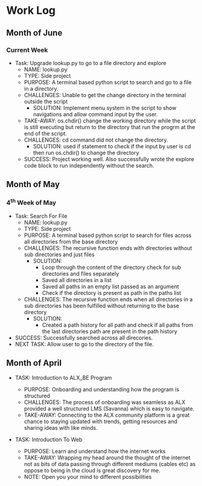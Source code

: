 <!-- Work Log to track my track my task and activities on weekly basis -->

<!-- 
Template:
Week of the Month
    - Task
       -   Purpose of the task
       -   Bugs / Challenges
       -   Solution
       -   Breakthrough / Success
       -   Take away
       -   Note: [Optional] 
       -   Next Task: [Optional] 
 -->

 # Work Log

 ## Month of June
 ### Current Week
- Task: Upgrade lookup.py to go to a file directory and explore
   -  NAME: lookup.py
   -  TYPE: Side project
   -  PURPOSE: A terminal based python script to search and go to a file in a directory.
   -  CHALLENGES: Unable to get the change directory in the terminal outside the script
      -  SOLUTION: Implement menu system in the script to show navigations and allow command input by the user. 
   -  TAKE-AWAY: os.chdir() change the working directory while the script is still executing but return to the directory that run the progrm at the end of the script.
   -  CHALLENGES: cd command did not change the directory.
      -  SOLUTION: used if statement to check if the input by user is cd then run os.chdir() to change the directory
   -  SUCCESS: Project working well. Also successfully wrote the explore code block to run independently without the search.


 ## Month of May
 ### 4<sup>th</sup> Week of May
-  Task: Search For File
   -  NAME: lookup.py
   -  TYPE: Side project
   -  PURPOSE: A terminal based python script to search for files across all directories from the base directory
   -  CHALLENGES: The recursive function ends with directories without sub directories and just files
      -  SOLUTION: 
         -  Loop through the content of the directory check for sub directories and files separately
         -  Saved all directories in a list
         -  Saved all paths in an empty list passed as an argument
         -  Check if the directory is present as path in the paths list
   -  CHALLENGES: The recursive function ends when all directories in a sub directories has been fulfilled without returning to the base directory
      -  SOLUTION:
         -  Created a path history for all path and check if all paths from the last directories path are present in the path history
-  SUCCESS: Successfully searched across all direcories.
-  NEXT TASK: Allow user to go to the directory of the file.

 ## Month of April
-  TASK: Introduction to ALX_BE Program
   -  PURPOSE: Onboarding and understanding how the program is structured
   -  CHALLENGES: The process of onboarding was seamless as ALX provided a well structured LMS (Savanna) which is easy to navigate.
   -  TAKE-AWAY: Connecting to the ALX community platform is a great chance to staying updated with trends, getting resources and sharing ideas with like minds.

-  TASK: Introduction To Web
   -  PURPOSE: Learn and understand how the internet works
   -  TAKE-AWAY: Wrapping my head around the thought of the internet not as bits of data passing through different mediums (cables etc) as oppose to being in the cloud is great discovery for me. 
   -  NOTE: Open you your mind to different possibilities

 
